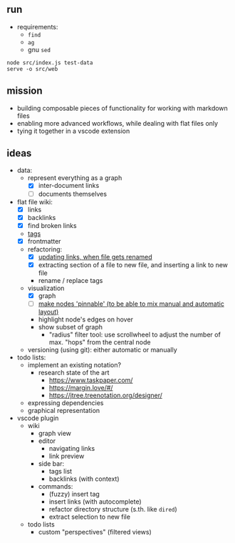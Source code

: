 ## run

- requirements:
    - `find`
    - `ag`
    - gnu `sed`

```
node src/index.js test-data
serve -o src/web
```


## mission
- building composable pieces of functionality for working with markdown files
- enabling more advanced workflows, while dealing with flat files only
- tying it together in a vscode extension


## ideas
- data:
    - represent everything as a graph
        - [x] inter-document links
        - [ ] documents themselves
- flat file wiki:
    - [x] links
    - [x] backlinks
    - [x] find broken links
    - [tags](https://github.com/freder/md/issues/3)
    - [x] frontmatter
    - refactoring:
        - [x] [updating links, when file gets renamed](https://github.com/freder/md/issues/2)
        - [x] extracting section of a file to new file, and inserting a link to new file
        - rename / replace tags
    - visualization
        - [x] graph
        - [ ] [make nodes 'pinnable' (to be able to mix manual and automatic layout)](https://github.com/freder/md/issues/2)
        - highlight node's edges on hover
        - show subset of graph
            - "radius" filter tool: use scrollwheel to adjust the number of max. "hops" from the central node
    - versioning (using git): either automatic or manually
- todo lists:
    - implement an existing notation?
        - research state of the art
            - https://www.taskpaper.com/
            - https://margin.love/#/
            - https://jtree.treenotation.org/designer/
    - expressing dependencies
    - graphical representation
- vscode plugin
    - wiki
        - graph view
        - editor
            - navigating links
            - link preview
        - side bar:
            - tags list
            - backlinks (with context)
        - commands:
            - (fuzzy) insert tag
            - insert links (with autocomplete)
            - refactor directory structure (s.th. like `dired`)
            - extract selection to new file
    - todo lists
        - custom "perspectives" (filtered views)
